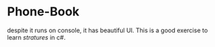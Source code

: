 # Phone-Book
despite it runs on console, it has beautiful UI.
This is a good exercise to learn *stratures* in c#.

